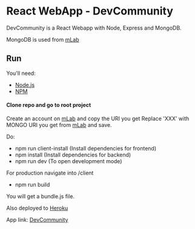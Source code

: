 # React WebApp - DevCommunity

DevCommunity is a React Webapp with Node, Express and MongoDB.

MongoDB is used from [mLab](https://mlab.com/)


## Run

You'll need:

- [Node.js](https://nodejs.org/en/)
- [NPM](https://www.npmjs.com/)

#### Clone repo and go to root project

Create an account on [mLab](https://mlab.com/) and copy the URI you get
Replace 'XXX' with MONGO URI you get from [mLab](https://mlab.com/) and save.

Do:

- npm run client-install (Install dependencies for frontend)
- npm install (Install dependencies for backend)
- npm run dev (To open development mode)

For production navigate into /client

- npm run build

You will get a bundle.js file.

Also deployed to [Heroku](https://www.heroku.com/)

App link: [DevCommunity]([https://secret-plains-22057.herokuapp.com/](https://secret-plains-22057.herokuapp.com/))